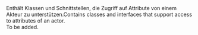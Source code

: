 <Namespace Name="Microsoft.ServiceFabric.Actors">
  <Docs>
    <summary><span data-ttu-id="10335-101">Enthält Klassen und Schnittstellen, die Zugriff auf Attribute von einem Akteur zu unterstützen.</span><span class="sxs-lookup"><span data-stu-id="10335-101">Contains classes and interfaces that support access to attributes of an actor.</span></span></summary> 
    <remarks>To be added.</remarks>
  </Docs>
</Namespace>
